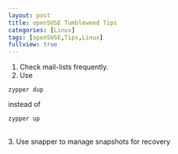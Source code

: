 ```yaml
---
layout: post
title: openSUSE Tumbleweed Tips
categories: [Linux]
tags: [openSUSE,Tips,Linux]
fullview: true
---
```


1. Check mail-lists frequently.<br>
2. Use
```Shell
zypper dup
```
instead of
```Shell
zypper up
```
<br>
3. Use snapper to manage snapshots for recovery
